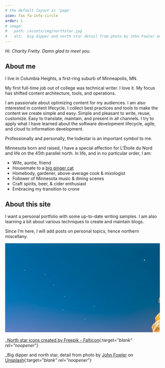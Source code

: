 ```yaml
---
# the default layout is 'page'
icon: fas fa-info-circle
order: 1
# image:  
#   path: /assets/img/northstar.jpg
#   alt:  big dipper and north star detail from photo by John Fowler on Unsplash
---
```


*Hi. Charity Fretty. Damn glad to meet you.*
## About me
I live in Columbia Heights, a first-ring suburb of Minneapolis, MN.

My first full-time job out of college was technical writer. I love it. My focus has shifted content architecture, tools, and operations.

I am passionate about optimizing content for my audiences. I am also interested in content lifecycle. I collect best practices and tools to make the content we create simple and easy. Simple and pleasant to write, reuse, customize. Easy to translate, maintain, and present in all channels. I try to apply what I have learned about the software development lifecycle, agile, and cloud to information development.

Professionally and personally, the lodestar is an important symbol to me.

Minnesota born and raised, I have a special affection for L'Étoile du Nord and life on the 45th parallel north. In life, and in no particular order, I am:
- Wife, auntie, friend
- Housemate to a [big ginger cat](/assets/img/whiskey_tango_foxtrot.jpg)
- Homebody, gardener, above-average cook & mixologist
- Follower of Minnesota music & dining scenes
- Craft spirits, beer, & cider enthusiast
- Embracing my transition to crone

## About this site
I want a personal portfolio with some up-to-date writing samples. I am also learning a bit about various techniques to create and maintain blogs.

Since I’m here, I will add posts on personal topics, hence northern miscellany.

![big dipper and north star](/assets/img/stars.jpg)

_[North star icons created by Freepik - Falticon](https://www.flaticon.com/free-icons/north-star){:target="_blank" rel="noopener"}_

_Big dipper and north star, detail from photo by [John Fowler](https://unsplash.com/@wildhoney) on [Unsplash](https://unsplash.com/photos/9qgKQewttVs){:target="_blank" rel="noopener"}_
